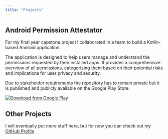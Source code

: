 ```yaml
---
title: "Projects"
---
```

## Android Permission Attestator

For my final year capstone project I collaborated in a team to build a Kotlin-based Android application.

The application is designed to help users manage and understand the permissions requested by their installed apps. It provides a comprehensive overview of all permissions, categorizing them based on their potential risks and implications for user privacy and security.

Due to stakeholder requirements the repository has to remain private but it is published and publicly available on the Google Play Store.

[![Download from Google Play](/images/google-play-download.png)](https://play.google.com/store/apps/details?id=edu.swin.permicheck)

## Other Projects
I will eventually put more stuff here, but for now you can check out my [GitHub Profile](https://github.com/jesseowenx)